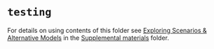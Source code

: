 # `testing` 

For details on using contents of this folder see [Exploring Scenarios & Alternative Models](https://github.com/OHI-Science/bhi/blob/master/supplement/documents/modeling_scenarios.md) in the [Supplemental materials](https://github.com/OHI-Science/bhi/tree/master/supplement/documents) folder.
